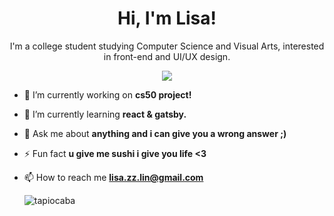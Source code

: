 <h1 align="center">Hi, I'm Lisa!</h1>

<p align="center"> I'm a college student studying Computer Science and Visual Arts, interested in front-end and UI/UX design. </p>

<div id="header" align="center">
  <img src="https://media2.giphy.com/media/JxFmWGrmynlCg/giphy.gif?cid=ecf05e4797vwhhjkowk2hiqe95jr4cyhzlzhn4yg7nb4l2tv&rid=giphy.gif&ct=g"/>
</div>


- 🔭 I’m currently working on **cs50 project!**

- 🌱 I’m currently learning **react  & gatsby.**

- 💬 Ask me about **anything and i can give you a wrong answer ;)**

- ⚡ Fun fact **u give me sushi i  give you life <3**

- 📫 How to reach me **lisa.zz.lin@gmail.com**

  <div> <p align = "left"><img align="center" src="https://github-readme-stats.vercel.app/api/top-langs?username=tapiocaba&show_icons=true&locale=en&layout=compact" alt="tapiocaba" /></p> </div>
